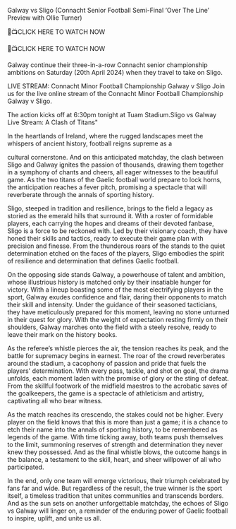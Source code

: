 Galway vs Sligo (Connacht Senior Football Semi-Final ‘Over The Line’ Preview with Ollie Turner)

🔴📺CLICK HERE TO WATCH NOW

 

🔴📺CLICK HERE TO WATCH NOW



Galway continue their three-in-a-row Connacht senior championship ambitions on Saturday (20th April 2024) when they travel to take on Sligo.

LIVE STREAM: Connacht Minor Football Championship Galway v Sligo
Join us for the live online stream of the Connacht Minor Football Championship Galway v Sligo.

The action kicks off at 6:30pm tonight at Tuam Stadium.Sligo vs Galway Live Stream: A Clash of Titans"

In the heartlands of Ireland, where the rugged landscapes meet the whispers of ancient history, football reigns supreme as a


cultural cornerstone. And on this anticipated matchday, the clash between Sligo and Galway ignites the passion of thousands, drawing them together in a symphony of chants and cheers, all eager witnesses to the beautiful game. As the two titans of the Gaelic football world prepare to lock horns, the anticipation reaches a fever pitch, promising a spectacle that will reverberate through the annals of sporting history.

Sligo, steeped in tradition and resilience, brings to the field a legacy as storied as the emerald hills that surround it. With a roster of formidable players, each carrying the hopes and dreams of their devoted fanbase, Sligo is a force to be reckoned with. Led by their visionary coach, they have honed their skills and tactics, ready to execute their game plan with precision and finesse. From the thunderous roars of the stands to the quiet determination etched on the faces of the players, Sligo embodies the spirit of resilience and determination that defines Gaelic football.

On the opposing side stands Galway, a powerhouse of talent and ambition, whose illustrious history is matched only by their insatiable hunger for victory. With a lineup boasting some of the most electrifying players in the sport, Galway exudes confidence and flair, daring their opponents to match their skill and intensity. Under the guidance of their seasoned tacticians, they have meticulously prepared for this moment, leaving no stone unturned in their quest for glory. With the weight of expectation resting firmly on their shoulders, Galway marches onto the field with a steely resolve, ready to leave their mark on the history books.

As the referee’s whistle pierces the air, the tension reaches its peak, and the battle for supremacy begins in earnest. The roar of the crowd reverberates around the stadium, a cacophony of passion and pride that fuels the players' determination. With every pass, tackle, and shot on goal, the drama unfolds, each moment laden with the promise of glory or the sting of defeat. From the skillful footwork of the midfield maestros to the acrobatic saves of the goalkeepers, the game is a spectacle of athleticism and artistry, captivating all who bear witness.

As the match reaches its crescendo, the stakes could not be higher. Every player on the field knows that this is more than just a game; it is a chance to etch their name into the annals of sporting history, to be remembered as legends of the game. With time ticking away, both teams push themselves to the limit, summoning reserves of strength and determination they never knew they possessed. And as the final whistle blows, the outcome hangs in the balance, a testament to the skill, heart, and sheer willpower of all who participated.

In the end, only one team will emerge victorious, their triumph celebrated by fans far and wide. But regardless of the result, the true winner is the sport itself, a timeless tradition that unites communities and transcends borders. And as the sun sets on another unforgettable matchday, the echoes of Sligo vs Galway will linger on, a reminder of the enduring power of Gaelic football to inspire, uplift, and unite us all.
